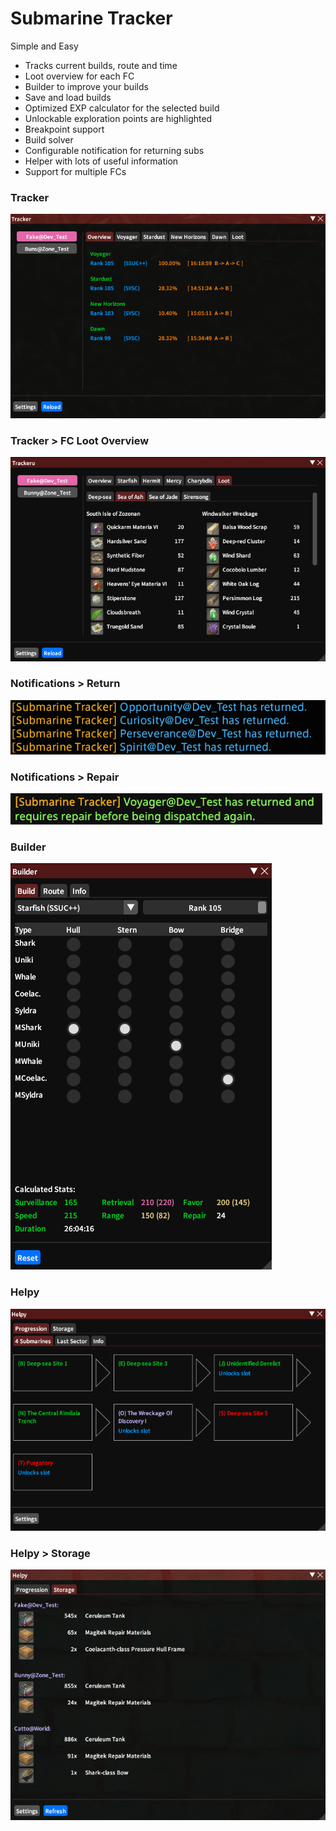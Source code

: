 # Submarine Tracker

Simple and Easy  
+ Tracks current builds, route and time 
+ Loot overview for each FC
+ Builder to improve your builds 
+ Save and load builds
+ Optimized EXP calculator for the selected build
+ Unlockable exploration points are highlighted
+ Breakpoint support
+ Build solver
+ Configurable notification for returning subs
+ Helper with lots of useful information
+ Support for multiple FCs  

### Tracker
![tracker](SubmarineTracker/images/tracker2.png)

### Tracker > FC Loot Overview
![loot](SubmarineTracker/images/fcLoot.png)

### Notifications > Return
![notify](SubmarineTracker/images/chat.png)
### Notifications > Repair
![notify](SubmarineTracker/images/repair.png)

### Builder
![builder](SubmarineTracker/images/builder.png)

### Helpy
![helpy](SubmarineTracker/images/helpy.png)

### Helpy > Storage
![helpy](SubmarineTracker/images/storage.png)
